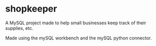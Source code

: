 # shopkeeper
A MySQL project made to help small businesses keep track of their supplies, etc.

Made using the mySQL workbench and the mySQL python connector.